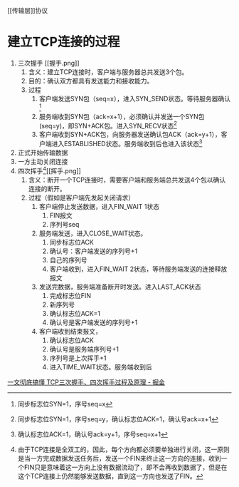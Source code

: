[[传输层]]协议

# 建立TCP连接的过程
1. 三次握手 [[握手.png]] 
	1. 含义：建立TCP连接时，客户端与服务器总共发送3个包。
	2. 目的：确认双方都具有发送能力和接收能力。
	3. 过程
		1. 客户端发送SYN包（seq=x），进入SYN_SEND状态。等待服务器确认[^1] 
		2. 服务端收到SYN包（ack=x+1），必须确认并发送一个SYN包(seq=y)，即SYN+ACK包。进入SYN_RECV状态[^2] 
		3. 客户端收到SYN+ACK包，向服务器发送确认包ACK（ack=y+1），客户端进入ESTABLISHED状态。服务端收到后也进入该状态[^3] 
2. 正式开始传输数据
3. 一方主动关闭连接
4. 四次挥手[^4][[挥手.png]] 
	1. 含义：断开一个TCP连接时，需要客户端和服务端总共发送4个包以确认连接的断开。
	2. 过程（假如是客户端先发起关闭请求）
		1. 客户端停止发送数据，进入FIN_WAIT 1状态
			1. FIN报文
			2. 序列号seq
		2. 服务端发送，进入CLOSE_WAIT状态。
			1. 同步标志位ACK
			2. 确认号：客户端发送的序列号+1
			3. 自己的序列号
			4. 客户端收到，进入FIN_WAIT 2状态，等待服务端发送的连接释放报文
		3. 发送完数据，服务端准备断开时发送。进入LAST_ACK状态
			1. 完成标志位FIN
			2. 新序列号
			3. 确认标志位ACK=1
			4. 确认号是客户端发送的序列号+1
		4. 客户端收到结束报文，
			1. 确认标志位ACK
			2. 确认号是服务端序列号+1
			3. 序列号是上次挥手+1
			4. 进入TIME_WAIT状态。服务端收到后


[一文彻底搞懂 TCP三次握手、四次挥手过程及原理 - 掘金](https://juejin.cn/post/6844904070000410631?searchId=20230714200722D438FEDF3B1C394C3850) 

[^1]: 同步标志位SYN=1，序号seq=x
[^2]: 同步标志位SYN=1，序号seq=y，确认标志位ACK=1，确认号ack=x+1
[^3]: 确认标志位ACK=1，确认号ack=y+1，序号seq=x+1
[^4]: 由于TCP连接是全双工的，因此，每个方向都必须要单独进行关闭，这一原则是当一方完成数据发送任务后，发送一个FIN来终止这一方向的连接，收到一个FIN只是意味着这一方向上没有数据流动了，即不会再收到数据了，但是在这个TCP连接上仍然能够发送数据，直到这一方向也发送了FIN。